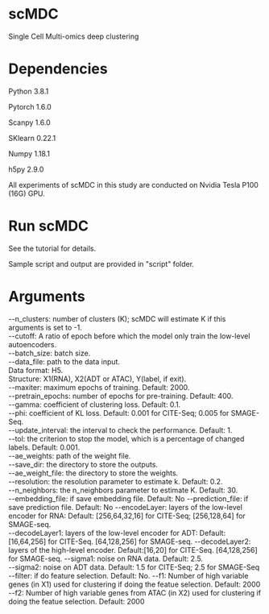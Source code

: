 # scMDC
Single Cell Multi-omics deep clustering
# Dependencies
Python 3.8.1

Pytorch 1.6.0

Scanpy 1.6.0

SKlearn 0.22.1

Numpy 1.18.1

h5py 2.9.0  

All experiments of scMDC in this study are
conducted on Nvidia Tesla P100 (16G) GPU.  
# Run scMDC
See the tutorial for details.

Sample script and output are provided in "script" folder.

# Arguments
--n_clusters: number of clusters (K); scMDC will estimate K if this arguments is set to -1.  
--cutoff: A ratio of epoch before which the model only train the low-level autoencoders.   
--batch_size: batch size.  
--data_file: path to the data input.  
Data format: H5.  
Structure: X1(RNA), X2(ADT or ATAC), Y(label, if exit).  
--maxiter: maximum epochs of training. Default: 2000.  
--pretrain_epochs: number of epochs for pre-training. Default: 400.  
--gamma: coefficient of clustering loss. Default: 0.1.  
--phi: coefficient of KL loss. Default: 0.001 for CITE-Seq; 0.005 for SMAGE-Seq.  
--update_interval: the interval to check the performance. Default: 1.  
--tol: the criterion to stop the model, which is a percentage of changed labels. Default: 0.001.  
--ae_weights: path of the weight file.  
--save_dir: the directory to store the outputs.  
--ae_weight_file: the directory to store the weights.  
--resolution: the resolution parameter to estimate k. Default: 0.2.  
--n_neighbors: the n_neighbors parameter to estimate K. Default: 30.  
--embedding_file: if save embedding file. Default: No
--prediction_file: if save prediction file. Default: No
--encodeLayer: layers of the low-level encoder for RNA: Default: [256,64,32,16] for CITE-Seq; [256,128,64] for SMAGE-seq.  
--decodeLayer1: layers of the low-level encoder for ADT: Default: [16,64,256] for CITE-Seq. [64,128,256] for SMAGE-seq.
--decodeLayer2: layers of the high-level encoder. Default:[16,20] for CITE-Seq. [64,128,256] for SMAGE-seq.
--sigma1: noise on RNA data. Default: 2.5.  
--sigma2: noise on ADT data. Default: 1.5 for CITE-Seq; 2.5 for SMAGE-Seq  
--filter: if do feature selection. Default: No.
--f1: Number of high variable genes (in X1) used for clustering if doing the featue selection. Default: 2000
--f2: Number of high variable genes from ATAC (in X2) used for clustering if doing the featue selection. Default: 2000
